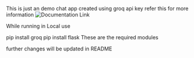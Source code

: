 This is just an demo chat app created using groq api key 
refer this for more information
![Documentation Link]("https://console.groq.com/docs/quickstart")

While running in Local use

pip install groq
pip install flask 
 These are the required modules

 further changes will be updated in README

 